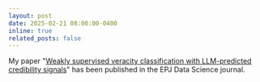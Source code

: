 ```yaml
---
layout: post
date: 2025-02-21 08:00:00-0400
inline: true
related_posts: false
---
```


My paper "[Weakly supervised veracity classification with LLM-predicted credibility signals](https://doi.org/10.1140/epjds/s13688-025-00534-0)" has been published in the EPJ Data Science journal.